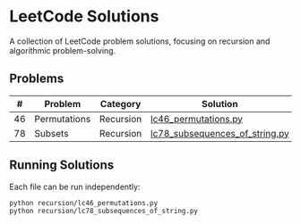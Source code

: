 # LeetCode Solutions

A collection of LeetCode problem solutions, focusing on recursion and algorithmic problem-solving.

## Problems

| # | Problem | Category | Solution | YouTube |
|---|---------|----------|----------|---------|
| 46 | Permutations | Recursion | [lc46_permutations.py](recursion/lc46_permutations.py) | 🔗 |
| 78 | Subsets | Recursion | [lc78_subsequences_of_string.py](recursion/lc78_subsequences_of_string.py) | [Watch](https://youtu.be/_pOyA0v93rI) |

## Running Solutions

Each file can be run independently:

```bash
python recursion/lc46_permutations.py
python recursion/lc78_subsequences_of_string.py
```

